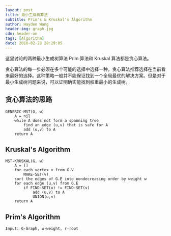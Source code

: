 ```yaml
---
layout: post
title: 最小生成树算法
subtitle: Prim's & Kruskal's Algorithm
author: Hayden Wang
header-img: graph.jpg
cdn: header-on
tags: [Algorithm]
date: 2018-02-28 20:29:05
---
```


这里讨论的两种最小生成树算法 Prim 算法和 Kruskal 算法都是贪心算法。

贪心算法的每一步必须在多个可能的选择中选择一种，贪心算法推荐选择在当前看来最好的选择。这种策略一般并不能保证找到一个全局最优的解决方案。但是对于最小生成树问题来说，可以证明确实能找到权重最小的生成树。

## 贪心算法的思路



```shell
GENERIC-MST(G, w)
    A = nil
    while A does not form a spanning tree
        find an edge (u,v) that is safe for A
        add (u,v) to A
    return A
```

## Kruskal's Algorithm

```shell
MST-KRUSKAL(G, w)
    A = []
    for each vertex v from G.V
        MAKE-SET(v)
    sort the edges of G.E into nondecreasing order by weight w
    for each edge (u,v) from G.E
        if FIND-SET(u) != FIND-SET(v)
            add (u,v) to A
            UNION(u,v)
    return A
```

## Prim's Algorithm

```shell
Input: G-Graph, w-weight, r-root
```